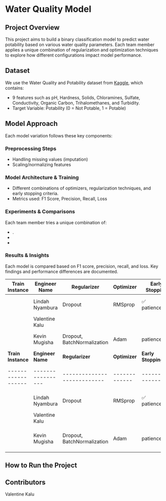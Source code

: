 # Water Quality Model

## Project Overview

This project aims to build a binary classification model to predict water potability based on various water quality parameters. Each team member applies a unique combination of regularization and optimization techniques to explore how different configurations impact model performance.

## Dataset

We use the Water Quality and Potability dataset from [Kaggle](https://www.kaggle.com/datasets/uom190346a/water-quality-and-potability?select=water_potability.csv), which contains:

- 9 features such as pH, Hardness, Solids, Chloramines, Sulfate, Conductivity, Organic Carbon, Trihalomethanes, and Turbidity.
- Target Variable: Potability (0 = Not Potable, 1 = Potable)

## Model Approach

Each model variation follows these key components:

### Preprocessing Steps

- Handling missing values (imputation)
- Scaling/normalizing features

### Model Architecture & Training

- Different combinations of optimizers, regularization techniques, and early stopping criteria.
- Metrics used: F1 Score, Precision, Recall, Loss

### Experiments & Comparisons

Each team member tries a unique combination of:

- .
-
-

### Results & Insights

Each model is compared based on F1 score, precision, recall, and loss. Key findings and performance differences are documented.


| **Train Instance** | **Engineer Name** | **Regularizer**             | **Optimizer** | **Early Stopping** | **Dropout Rate** | **Accuracy** | **F1 Score**     | **Recall**       | **Precision**    |
| ------------------ | ----------------- | --------------------------- | ------------- | ------------------ | ---------------- | ------------ | ---------------- | ---------------- | ---------------- |
|                    | Lindah Nyambura   | Dropout                     | RMSprop       | ✅ patience=10     | 0.3 → 0.2 → 0.1  | 65%          | 0.72(0), 0.52(1) | 0.73(0), 0.51(1) | 0.71(0), 0.53(1) |
|                    | Valentine Kalu    |                             |               |                    |                  |              |                  |                  |                  |
|                    | Kevin Mugisha     | Dropout, BatchNormalization | Adam          | patience=50        | 0.2              | 70%          | 79%(0), 44%(1)   | 92%(0), 32%(1)   | 69%(0), 71%(1)   |
| **Train Instance** | **Engineer Name** | **Regularizer**             | **Optimizer** | **Early Stopping** | **Dropout Rate**      | **Accuracy** | **F1 Score**     | **Recall**       | **Precision**    |
| ------------------ | ----------------- | --------------------------- | ------------- | ------------------ | --------------------- | ------------ | ---------------- | ---------------- | ---------------- |
|                    | Lindah Nyambura   | Dropout                     | RMSprop       | ✅ patience=10     | 0.3 → 0.2 → 0.1       | 65%          | 0.72(0), 0.52(1) | 0.73(0), 0.51(1) | 0.71(0), 0.53(1) |
|                    | Valentine Kalu    |                             |               |                    |                       |              |                  |                  |                  |
|                    | Kevin Mugisha     | Dropout, BatchNormalization | Adam          | patience=50        | 0.3 → 0.2 → 0.1 → 0.2 | 70%          | 79%(0), 44%(1)   | 92%(0), 32%(1)   | 69%(0), 71%(1)   |

## How to Run the Project

## Contributors

Valentine Kalu
